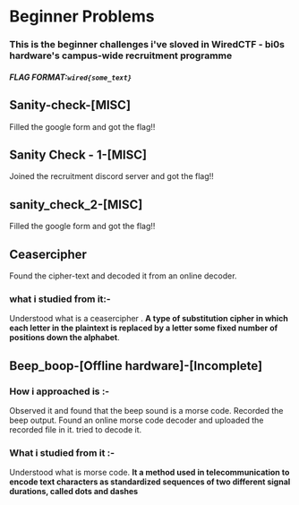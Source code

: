 # Beginner Problems
### This is the beginner challenges i've sloved in WiredCTF - bi0s hardware's campus-wide recruitment programme 

##### FLAG FORMAT:`wired{some_text}`
##  Sanity-check-[MISC]
Filled the google form and got the flag!!
## Sanity Check - 1-[MISC]
Joined the  recruitment discord server and got the flag!!

##  sanity_check_2-[MISC]
Filled the google form and got the flag!!
## Ceasercipher
Found the cipher-text and decoded it from an online decoder.
### what i studied from it:-
Understood what is a  ceasercipher .
 **A type of substitution cipher in which each letter in the plaintext is replaced by a letter some fixed number of positions down the alphabet**.

## Beep_boop-[Offline hardware]-[Incomplete]
### How i approached is :-
Observed it and found that the beep sound is a morse code.
Recorded the beep output.
Found an online morse code decoder and uploaded the recorded file in it.
tried to decode it.

### What i studied from it :-
Understood what is  morse code.
**It a method used in telecommunication to encode text characters as standardized sequences of two different signal durations, called dots and dashes**


